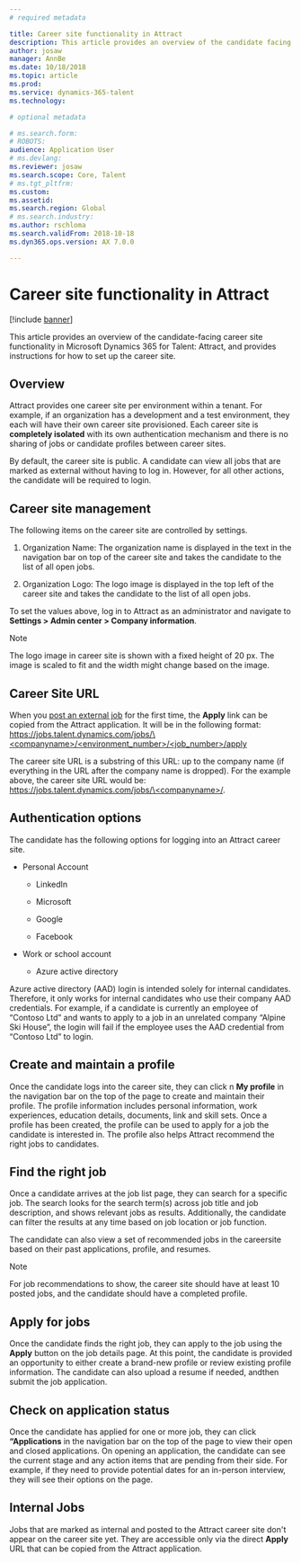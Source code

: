 ```yaml
---
# required metadata

title: Career site functionality in Attract
description: This article provides an overview of the candidate facing career site functionality in Microsoft Dynamics 365 for Talent and instructions about how to set it up.
author: josaw
manager: AnnBe
ms.date: 10/18/2018
ms.topic: article
ms.prod: 
ms.service: dynamics-365-talent
ms.technology: 

# optional metadata

# ms.search.form: 
# ROBOTS: 
audience: Application User
# ms.devlang: 
ms.reviewer: josaw
ms.search.scope: Core, Talent
# ms.tgt_pltfrm: 
ms.custom: 
ms.assetid: 
ms.search.region: Global
# ms.search.industry: 
ms.author: rschloma
ms.search.validFrom: 2018-10-18
ms.dyn365.ops.version: AX 7.0.0

---
```

# Career site functionality in Attract

[!include [banner](includes/banner.md)]

This article provides an overview of the candidate-facing career site
functionality in Microsoft Dynamics 365 for Talent: Attract, and provides instructions
for how to set up the career site.

## Overview

Attract provides one career site per environment within a tenant. For example,
if an organization has a development and a test environment, they each
will have their own career site provisioned. Each career site is **completely
isolated** with its own authentication mechanism and there is no sharing of jobs
or candidate profiles between career sites.

By default, the career site is public. A candidate can view all jobs that are
marked as external without having to log in. However, for all other actions, the
candidate will be required to login.

## Career site management

The following items on the career site are controlled by settings.

1.  Organization Name: The organization name is displayed in the text in the navigation bar on
    top of the career site and takes the candidate to the list of all open
    jobs.

2.  Organization Logo: The logo image is displayed in the top left of the career
    site and takes the candidate to the list of all open jobs.

To set the values above, log in to Attract as an administrator and navigate to **Settings \> Admin center \> Company information**.

> [!NOTE]
> The logo image in career site is shown with a fixed height of 20 px. The image is scaled to fit and the width might change based on the image.

## Career Site URL

When you [post an external job](./Creating-jobs-Attract.md#postings) for the first time, the **Apply** link can be copied from the Attract application. It will be in the following format:
[https://jobs.talent.dynamics.com/jobs/\<companyname\>/\<environment_number\>/\<job_number\>/apply](https://jobs.talent.dynamics.com/jobs/%3ccompanyname%3e/%3cenvironment_number%3e/%3cjob_number%3e/apply)

The career site URL is a substring of this URL: up to the company name (if everything in the URL after the company name is dropped). For the example above, the career site URL would be:
[https://jobs.talent.dynamics.com/jobs/\<companyname\>/](https://jobs.talent.dynamics.com/jobs/%3ccompanyname%3e/).

## Authentication options

The candidate has the following options for logging into an Attract career site.

-   Personal Account

    -   LinkedIn

    -   Microsoft

    -   Google

    -   Facebook

-   Work or school account

    -   Azure active directory

Azure active directory (AAD) login is intended solely for internal candidates. Therefore, it only works for internal candidates who use their company AAD credentials. For example, if a candidate is currently an employee of “Contoso Ltd” and wants to apply to a job in an unrelated company “Alpine Ski House”, the login will fail if the employee uses the AAD credential from “Contoso Ltd” to login.

## Create and maintain a profile

Once the candidate logs into the career site, they can click n **My profile** in the navigation bar on the top of the page to create and maintain their profile. The profile information includes personal information, work experiences, education details, documents, link and skill sets. Once a profile has been created, the profile can be used to apply for a job the candidate is interested in. The profile also helps Attract recommend the right jobs to candidates.

## Find the right job

Once a candidate arrives at the job list page, they can search for a specific job. The search looks for the search term(s) across job title and job description, and shows relevant jobs as results. Additionally, the candidate can filter the results at any time based on job location or job function.

The candidate can also view a set of recommended jobs in the careersite based on their past applications, profile, and resumes.

> [!NOTE]
> For job recommendations to show, the career site should have at least 10 posted jobs, and the candidate should have a completed profile.

## Apply for jobs

Once the candidate finds the right job, they can apply to the job using the **Apply** button on the job details page. At this point, the candidate is provided an opportunity to either create a brand-new profile or review existing profile information. The candidate can also  upload a resume if needed, andthen submit the job application.

## Check on application status

Once the candidate has applied for one or more job, they can click **“Applications** in the navigation bar on the top of the page to view their open and closed applications. On opening an application, the candidate can see the current stage and any action items that are pending from their side. For example, if they need to provide potential dates for an in-person interview, they will see their options on the page.

## Internal Jobs

Jobs that are marked as internal and posted to the Attract career site don't appear on the career site yet. They are accessible only via the direct **Apply** URL that can be copied from the Attract application.

